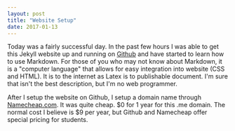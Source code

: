 ```yaml
---
layout: post
title: "Website Setup"
date: 2017-01-13
---
```

Today was a fairly successful day.  In the past few hours I was able to get this Jekyll website up and running on [Github](www.github.com) and have started to learn how to use Markdown.  For those of you who may not know about Markdown, it is a "computer language" that allows for easy integration into website (CSS and HTML).  It is to the internet as Latex is to publishable document.  I'm sure that isn't the best description, but I'm no web programmer.

After I setup the website on Github, I setup a domain name through [Namecheap.com](www.namecheap.com).  It was quite cheap.  $0 for 1 year for this .me domain.  The normal cost I believe is $9 per year, but Github and Namecheap offer special pricing for students.  